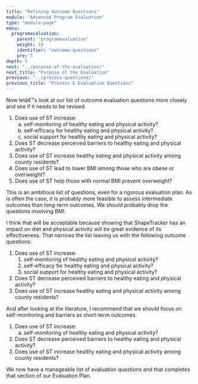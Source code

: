 ```yaml
---
title: "Refining Outcome Questions"
module: "Advanced Program Evaluation"
type: "module-page"
menu:
  programevaluation:
    parent: "programevaluation"
    weight: 10
    identifier: "outcome-questions"
    pre: 5
depth: 5
next: "../purpose-of-the-evaluation/"
next_title: "Purpose of the Evaluation"
previous: "../process-questions/"
previous_title: "Process & Evaluation Questions"
---
```

<div class="programevaluation"><div class="pageblock clearfix"><div class="modalpageNav"></div>
</div><div class="pageblock"><p>Now letâ€™s look at our list of outcome evaluation questions more closely and see if it needs to be revised.</p>
</div><div class="pageblock well">
<div class="pullquote"><ol>
    <li>Does use of ST increase:
      <ol type="a">
        <li>self-monitoring of healthy eating and physical activity?</li>
        <li>self-efficacy for healthy eating and physical activity?</li>
        <li>social support for healthy eating and physical activity?</li>
      </ol>
    </li>
    <li>Does ST decrease perceived barriers to healthy eating and physical activity?</li>
    <li>Does use of ST increase healthy eating and physical activity among county residents?</li>
    <li>Does use of ST lead to lower BMI among those who are obese or overweight?</li>
    <li>Does use of ST help those with normal BMI prevent overweight?</li>
  </ol></div>
</div><div class="pageblock"><p>This is an ambitious list of questions, even for a rigorous evaluation plan. As is often the case, it is probably more feasible to assess intermediate outcomes than long-term outcomes. We should probably drop the questions involving BMI.</p>
<p>I think that will be acceptable because showing that ShapeTracker has an impact on diet and physical activity will be great evidence of its effectiveness. That narrows the list leaving us with the following outcome questions:</p>
</div><div class="pageblock well">
<div class="pullquote"><p><ol>
    <li>Does use of ST increase:
      <ol>
        <li> self-monitoring of healthy eating and physical activity?</li>
        <li> self-efficacy for healthy eating and physical activity?</li>
        <li> social support for healthy eating and physical activity?</li>
      </ol>
    </li>
    <li>Does ST decrease perceived barriers to healthy eating and physical activity?</li>
    <li>Does use of ST increase healthy eating and physical activity among county residents? </li>
  </ol></p></div>
</div><div class="pageblock"><p>And after looking at the literature, I recommend that we should focus on self-monitoring and barriers as short-term outcomes. </p>
</div><div class="pageblock well">
<div class="pullquote"><ol>
    <li>Does use of ST increase:
      <ol type="a">
        <li>self-monitoring of healthy eating and physical activity?</li>
      </ol>
    </li>
    <li>Does ST decrease perceived barriers to healthy eating and physical activity?</li>
    <li>Does use of ST increase healthy eating and physical activity among county residents?</li>
  </ol></div>
</div><div class="pageblock"><p>We now have a manageable list of evaluation questions and that completes that section of our Evaluation Plan.</p>
</div></div>